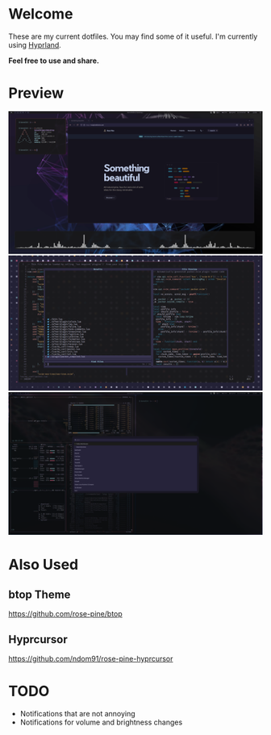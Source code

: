 # Welcome
These are my current dotfiles. You may find some of it useful.
I'm currently using [Hyprland](https://github.com/hyprwm/Hyprland).

**Feel free to use and share.**


# Preview
![main](./docs/.assets/main.png)
![nvim](./docs/.assets/nvim.png)
![wofi](./docs/.assets/wofi.png)


# Also Used
## btop Theme
https://github.com/rose-pine/btop

## Hyprcursor
https://github.com/ndom91/rose-pine-hyprcursor


# TODO
- Notifications that are not annoying
- Notifications for volume and brightness changes
